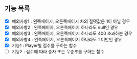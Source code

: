 ## 기능 목록
- [X] 예외사항1 : 왼쪽페이지, 오른쪽페이지 차의 절댓값은 1이 아닐 경우
- [X] 예외사항2 : 왼쪽페이지, 오른쪽페이지 하나라도 null인 경우
- [X] 예외사항3 : 왼쪽페이지, 오른쪽페이지 하나라도 400 초과하는 경우
- [X] 예외사항4 : 왼쪽페이지, 오른쪽페이지 하나라도 1 미만인 경우
- [X] 기능1 : Player별 점수를 구하는 함수
- [ ] 기능2 : 점수에 따라 승자 또는 무승부를 구하는 함수
